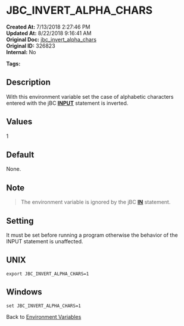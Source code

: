 # JBC_INVERT_ALPHA_CHARS

**Created At:** 7/13/2018 2:27:46 PM  
**Updated At:** 8/22/2018 9:16:41 AM  
**Original Doc:** [jbc_invert_alpha_chars](https://docs.jbase.com/41717-environment-variables/jbc_invert_alpha_chars)  
**Original ID:** 326823  
**Internal:** No  

**Tags:**
<badge text='environment variables' vertical='middle' />

## Description

With this environment variable set the case of alphabetic characters entered with the jBC **[INPUT](./../../jbase-basic-%28jbc%29/input)** statement is inverted.

## Values

1

## Default

None.

## Note

> The environment variable is ignored by the jBC [**IN**](./../../jbase-basic-%28jbc%29/in) statement.

## Setting

It must be set before running a program otherwise the behavior of the INPUT statement is unaffected.

## UNIX

```
export JBC_INVERT_ALPHA_CHARS=1
```

## Windows

```
set JBC_INVERT_ALPHA_CHARS=1
```

Back to [Environment Variables](./../README.md)
